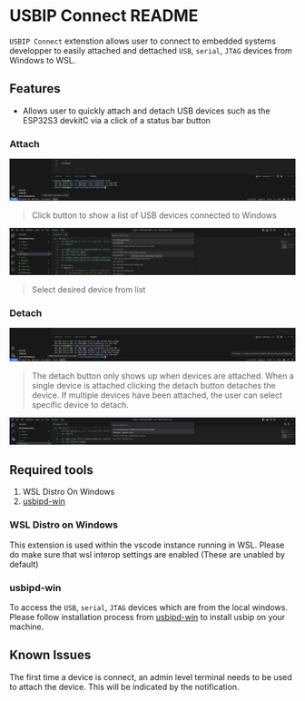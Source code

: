# USBIP Connect README
`USBIP Connect` extenstion allows user to connect to embedded systems developper to easily attached and dettached `USB`, `serial`, `JTAG` devices from Windows to WSL.

## Features
- Allows user to quickly attach and detach USB devices such as the ESP32S3 devkitC via a click of a status bar button 

### Attach
![attach_button](attach.png)
> Click button to show a list of USB devices connected to Windows

![attach_list](images/attach_list.png)
> Select desired device from list

### Detach
![detach_button](images/detach.png)
> The detach button only shows up when devices are attached. When a single device is attached clicking the detach button detaches the device. If multiple devices have been attached, the user can select specific device to detach.

![detach_list](images/detach_list.png)


## Required tools
1. WSL Distro On Windows
2. [usbipd-win](https://github.com/dorssel/usbipd-win/releases)

### WSL Distro on Windows
This extension is used within the vscode instance running in WSL. Please do make sure that wsl interop settings are enabled (These are unabled by default)

### usbipd-win
To access the `USB`, `serial`, `JTAG` devices which are from the local windows. Please follow installation process from [usbipd-win](https://github.com/dorssel/usbipd-win) to install usbip on your machine.

## Known Issues
The first time a device is connect, an admin level terminal needs to be used to attach the device. This will be indicated by the notification.

